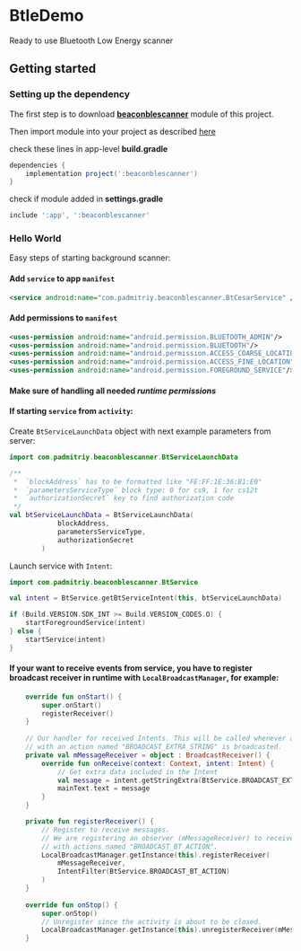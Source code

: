 # BtleDemo
Ready to use Bluetooth Low Energy scanner

## Getting started

### Setting up the dependency

The first step is to download [**beaconblescanner**](https://github.com/cdiamon/BtleDemo/tree/master/beaconblescanner) module of this project.

Then import module into your project as described [here](https://stackoverflow.com/a/41764425/7331042)

check these lines in app-level **build.gradle**
```groovy
dependencies {
    implementation project(':beaconblescanner')
}
```
check if module added in **settings.gradle**
```groovy
include ':app', ':beaconblescanner'
```



### Hello World

Easy steps of starting background scanner:

#### Add `service` to app `manifest`
```xml
<service android:name="com.padmitriy.beaconblescanner.BtCesarService" />
```

#### Add permissions to `manifest` 
```xml
<uses-permission android:name="android.permission.BLUETOOTH_ADMIN"/>
<uses-permission android:name="android.permission.BLUETOOTH"/>
<uses-permission android:name="android.permission.ACCESS_COARSE_LOCATION"/>
<uses-permission android:name="android.permission.ACCESS_FINE_LOCATION"/>
<uses-permission android:name="android.permission.FOREGROUND_SERVICE"/>
```


#### Make sure of handling all needed *runtime permissions*

#### If starting `service` from `activity`:

Create `BtServiceLaunchData` object with next example parameters from server:
```kotlin
import com.padmitriy.beaconblescanner.BtServiceLaunchData

/**
 *  `blockAddress` has to be formatted like "FE:FF:1E:36:B1:E0"
 *  `parametersServiceType` block type: 0 for cs9, 1 for cs12t
 *  `authorizationSecret` key to find authorization code
 */
val btServiceLaunchData = BtServiceLaunchData(
            blockAddress,
            parametersServiceType,
            authorizationSecret
        )
 ```


Launch service with `Intent`:
```kotlin
import com.padmitriy.beaconblescanner.BtService

val intent = BtService.getBtServiceIntent(this, btServiceLaunchData)

if (Build.VERSION.SDK_INT >= Build.VERSION_CODES.O) {
    startForegroundService(intent)
} else {
    startService(intent)
}
```


#### If your want to receive events from service, you have to register broadcast receiver in runtime with `LocalBroadcastManager`, for example:

```kotlin
    override fun onStart() {
        super.onStart()
        registerReceiver()
    }
    
    // Our handler for received Intents. This will be called whenever an Intent
    // with an action named "BROADCAST_EXTRA_STRING" is broadcasted.
    private val mMessageReceiver = object : BroadcastReceiver() {
        override fun onReceive(context: Context, intent: Intent) {
            // Get extra data included in the Intent
            val message = intent.getStringExtra(BtService.BROADCAST_EXTRA_STRING)
            mainText.text = message
        }
    }

    private fun registerReceiver() {
        // Register to receive messages.
        // We are registering an observer (mMessageReceiver) to receive Intents
        // with actions named "BROADCAST_BT_ACTION".
        LocalBroadcastManager.getInstance(this).registerReceiver(
            mMessageReceiver,
            IntentFilter(BtService.BROADCAST_BT_ACTION)
        )
    }
    
    override fun onStop() {
        super.onStop()
        // Unregister since the activity is about to be closed.
        LocalBroadcastManager.getInstance(this).unregisterReceiver(mMessageReceiver)
    }
```
